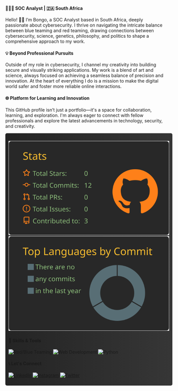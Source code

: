 #### 👨🏿‍💻 SOC Analyst | 🇿🇦 South Africa

Hello! 👋🏾 I’m Bongo, a SOC Analyst based in South Africa, deeply passionate about cybersecurity. I thrive on navigating the intricate balance between blue teaming and red teaming, drawing connections between cybersecurity, science, genetics, philosophy, and politics to shape a comprehensive approach to my work.

#### 💡 Beyond Professional Pursuits

Outside of my role in cybersecurity, I channel my creativity into building secure and visually striking applications. My work is a blend of art and science, always focused on achieving a seamless balance of precision and innovation. At the heart of everything I do is a mission to make the digital world safer and foster more reliable online interactions.

#### 🌐 Platform for Learning and Innovation

This GitHub profile isn’t just a portfolio—it's a space for collaboration, learning, and exploration. I'm always eager to connect with fellow professionals and explore the latest advancements in technology, security, and creativity.

<div style="display: flex; flex-direction: column; width: 100%;">

<div style="width: 100%; background: linear-gradient(90deg, rgba(36,36,36,1) 0%, rgba(54,54,54,1) 100%); padding: 10px; border-radius: 5px; margin-bottom: 10px;">

![](https://raw.githubusercontent.com/b0n60/b0n60/master/profile-summary-card-output/gruvbox/3-stats.svg)
![](https://raw.githubusercontent.com/b0n60/b0n60/master/profile-summary-card-output/gruvbox/2-most-commit-language.svg)

#### 🔧 Skills & Tools

![Red/Blue Teaming](https://img.shields.io/badge/Red/Blue%20Teaming-007ACC?style=for-the-badge&logo=teamspeak&logoColor=white)
![Web Development](https://img.shields.io/badge/Web%20Development-E34F26?style=for-the-badge&logo=html5&logoColor=white)
![Python](https://img.shields.io/badge/Python-3776AB?style=for-the-badge&logo=python&logoColor=white)

#### 📞 Let's Connect

[![LinkedIn](https://img.shields.io/badge/LinkedIn-0A66C2?style=for-the-badge&logo=linkedin&logoColor=white)](https://www.linkedin.com/in/bongo-sijora/)
[![Instagram](https://img.shields.io/badge/Instagram-1DA1F2?style=for-the-badge&logo=instagram&logoColor=white)](https://instagram.com/gunz_n_butta.py/)
[![Twitter](https://img.shields.io/badge/Twitter-1DA1F2?style=for-the-badge&logo=twitter&logoColor=white)](https://twitter.com/sudo_bongo?s=09)
